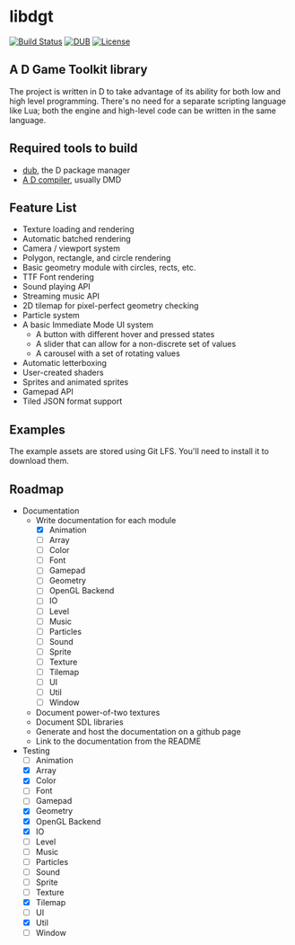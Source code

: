 # libdgt

[![Build Status](https://travis-ci.org/ryanisaacg/libdgt.svg?branch=master)](https://travis-ci.org/ryanisaacg/libdgt)
[![DUB](https://img.shields.io/badge/dub-v0.2.0-orange.svg)](https://code.dlang.org/packages/dgt)
[![License](https://img.shields.io/badge/license-Apache-blue.svg)](https://github.com/ryanisaacg/libdgt/blob/master/LICENSE)

## A D Game Toolkit library

The project is written in D to take advantage of its ability for both low and high level programming. There's no need for a separate scripting language like Lua; both the engine and high-level code can be written in the same language.

## Required tools to build

- [dub](https://code.dlang.org/download), the D package manager
- [A D compiler](https://dlang.org/download.html), usually DMD

## Feature List

- Texture loading and rendering
- Automatic batched rendering
- Camera / viewport system
- Polygon, rectangle, and circle rendering
- Basic geometry module with circles, rects, etc.
- TTF Font rendering
- Sound playing API
- Streaming music API
- 2D tilemap for pixel-perfect geometry checking
- Particle system
- A basic Immediate Mode UI system
	- A button with different hover and pressed states
	- A slider that can allow for a non-discrete set of values
	- A carousel with a set of rotating values
- Automatic letterboxing
- User-created shaders
- Sprites and animated sprites
- Gamepad API
- Tiled JSON format support

## Examples

The example assets are stored using Git LFS. You'll need to install it to download them.

## Roadmap

- Documentation
	- Write documentation for each module
        - [x] Animation
        - [ ] Array
        - [ ] Color
        - [ ] Font
        - [ ] Gamepad
        - [ ] Geometry
        - [ ] OpenGL Backend
        - [ ] IO
		- [ ] Level
        - [ ] Music
        - [ ] Particles
        - [ ] Sound
        - [ ] Sprite
        - [ ] Texture
        - [ ] Tilemap
        - [ ] UI
        - [ ] Util
        - [ ] Window
	- Document power-of-two textures
	- Document SDL libraries
	- Generate and host the documentation on a github page
	- Link to the documentation from the README
- Testing
	- [ ] Animation
	- [x] Array
	- [x] Color
	- [ ] Font
	- [ ] Gamepad
	- [x] Geometry
	- [x] OpenGL Backend
	- [x] IO
	- [ ] Level
	- [ ] Music
	- [ ] Particles
	- [ ] Sound
	- [ ] Sprite
	- [ ] Texture
	- [x] Tilemap
	- [ ] UI
	- [x] Util
	- [ ] Window
